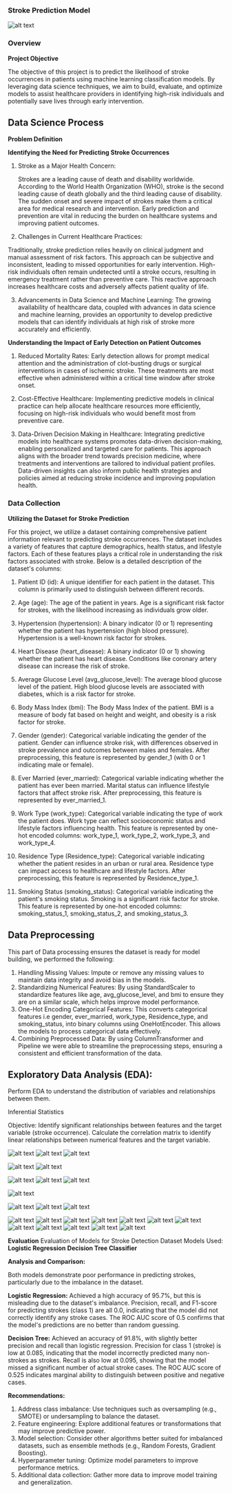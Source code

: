 ### **Stroke Prediction Model**
![alt text](Images/stroke_imagery.PNG)


### **Overview**

**Project Objective**

The objective of this project is to predict the likelihood of stroke occurrences in patients using machine learning classification models. By leveraging data science techniques, we aim to build, evaluate, and optimize models to assist healthcare providers in identifying high-risk individuals and potentially save lives through early intervention.

## **Data Science Process**

**Problem Definition**

**Identifying the Need for Predicting Stroke Occurrences**

1. Stroke as a Major Health Concern:

    Strokes are a leading cause of death and disability worldwide. According to the World Health Organization (WHO), stroke is the second leading cause of death globally and the third leading cause of disability.
    The sudden onset and severe impact of strokes make them a critical area for medical research and intervention. Early prediction and prevention are vital in reducing the burden on healthcare systems and improving patient outcomes.

2. Challenges in Current Healthcare Practices:

Traditionally, stroke prediction relies heavily on clinical judgment and manual assessment of risk factors. This approach can be subjective and inconsistent, leading to missed opportunities for early intervention.
High-risk individuals often remain undetected until a stroke occurs, resulting in emergency treatment rather than preventive care. This reactive approach increases healthcare costs and adversely affects patient quality of life.

3. Advancements in Data Science and Machine Learning:
The growing availability of healthcare data, coupled with advances in data science and machine learning, provides an opportunity to develop predictive models that can identify individuals at high risk of stroke more accurately and efficiently.


**Understanding the Impact of Early Detection on Patient Outcomes**

1. Reduced Mortality Rates:
Early detection allows for prompt medical attention and the administration of clot-busting drugs or surgical interventions in cases of ischemic stroke. These treatments are most effective when administered within a critical time window after stroke onset.
   
2. Cost-Effective Healthcare:
Implementing predictive models in clinical practice can help allocate healthcare resources more efficiently, focusing on high-risk individuals who would benefit most from preventive care.

3. Data-Driven Decision Making in Healthcare:
Integrating predictive models into healthcare systems promotes data-driven decision-making, enabling personalized and targeted care for patients. This approach aligns with the broader trend towards precision medicine, where treatments and interventions are tailored to individual patient profiles.
Data-driven insights can also inform public health strategies and policies aimed at reducing stroke incidence and improving population health.

### **Data Collection**

**Utilizing the Dataset for Stroke Prediction**

For this project, we utilize a dataset containing comprehensive patient information relevant to predicting stroke occurrences. The dataset includes a variety of features that capture demographics, health status, and lifestyle factors. Each of these features plays a critical role in understanding the risk factors associated with stroke. Below is a detailed description of the dataset's columns:
1. Patient ID (id):
A unique identifier for each patient in the dataset. This column is primarily used to distinguish between different records.

2. Age (age):
The age of the patient in years. Age is a significant risk factor for strokes, with the likelihood increasing as individuals grow older.

3. Hypertension (hypertension):
A binary indicator (0 or 1) representing whether the patient has hypertension (high blood pressure). Hypertension is a well-known risk factor for strokes.

4. Heart Disease (heart_disease):
A binary indicator (0 or 1) showing whether the patient has heart disease. Conditions like coronary artery disease can increase the risk of stroke.

5. Average Glucose Level (avg_glucose_level):
The average blood glucose level of the patient. High blood glucose levels are associated with diabetes, which is a risk factor for stroke.

6. Body Mass Index (bmi):
The Body Mass Index of the patient. BMI is a measure of body fat based on height and weight, and obesity is a risk factor for stroke.

7. Gender (gender):
Categorical variable indicating the gender of the patient. Gender can influence stroke risk, with differences observed in stroke prevalence and outcomes between males and females. After preprocessing, this feature is represented by gender_1 (with 0 or 1 indicating male or female).

8. Ever Married (ever_married):
Categorical variable indicating whether the patient has ever been married. Marital status can influence lifestyle factors that affect stroke risk. After preprocessing, this feature is represented by ever_married_1.

9. Work Type (work_type):
Categorical variable indicating the type of work the patient does. Work type can reflect socioeconomic status and lifestyle factors influencing health. This feature is represented by one-hot encoded columns: work_type_1, work_type_2, work_type_3, and work_type_4.

10. Residence Type (Residence_type):
Categorical variable indicating whether the patient resides in an urban or rural area. Residence type can impact access to healthcare and lifestyle factors. After preprocessing, this feature is represented by Residence_type_1.

11. Smoking Status (smoking_status):
Categorical variable indicating the patient's smoking status. Smoking is a significant risk factor for stroke. This feature is represented by one-hot encoded columns: smoking_status_1, smoking_status_2, and smoking_status_3.

## **Data Preprocessing**

This part of Data processing ensures the dataset is ready for model building, we performed the following:

1. Handling Missing Values: Impute or remove any missing values to maintain data integrity and avoid bias in the models.
2. Standardizing Numerical Features: By using StandardScaler to standardize features like age, avg_glucose_level, and bmi to ensure they are on a similar scale, which helps improve model performance.
3. One-Hot Encoding Categorical Features: This converts categorical features i.e gender, ever_married, work_type, Residence_type, and smoking_status, into binary columns using OneHotEncoder. This allows the models to process categorical data effectively.
4. Combining Preprocessed Data: By using ColumnTransformer and Pipeline we were able to streamline the preprocessing steps, ensuring a consistent and efficient transformation of the data.


## **Exploratory Data Analysis (EDA):**

Perform EDA to understand the distribution of variables and relationships between them.

Inferential Statistics

Objective: Identify significant relationships between features and the target variable (stroke occurrence). Calculate the correlation matrix to identify linear relationships between numerical features and the target variable.

![alt text](Images/histogram_of_age.PNG)
![alt text](Images/histogram_of_avg_glucose_level.PNG)
![alt text](Images/histogram_of_bmi.PNG)


![alt text](Images/correlation_heatmap_of_features.PNG)
![alt text](Images/correlation_matrix.PNG)


![alt text](Images/boxplot_of_avg_glucose_level_grouped_by_stroke.PNG)
![alt text](Images/boxplot_of_age_grouped_by_stroke.PNG)
![alt text](Images/boxplot_of_bmi_grouped_by_stroke.PNG)

![alt text](Images/pair_plot_of_numerical_features_by_stroke.PNG)

![alt text](Images/scatter_plot_of_age_vs_avg_glucose_level_by_stroke.PNG)
![alt text](Images/scatter_plot_of_age_vs_bmi_by_stroke.PNG)
![alt text](Images/scatter_plot_of_avg_glucose_level_vs_bmi_by_stroke.PNG)

![alt text](Images/bar_plot_of_ever_married_1.PNG)
![alt text](Images/bar_plot_of_gender_1.PNG)
![alt text](Images/bar_plot_of_heart_disease.PNG)
![alt text](Images/bar_plot_of_hypertension.PNG)
![alt text](Images/bar_plot_of_residence_type_1.PNG)
![alt text](Images/bar_plot_of_smoking_status_1.PNG)
![alt text](Images/bar_plot_of_smoking_status_2.PNG)
![alt text](Images/bar_plot_of_smoking_status_3.PNG)
![alt text](Images/bar_plot_of_work_type_1.PNG)
![alt text](Images/bar_plot_of_work_type_2.PNG)
![alt text](Images/bar_plot_of_work_type_3.PNG)
![alt text](Images/bar_plot_of_work_type_4.PNG)

**Evaluation**
Evaluation of Models for Stroke Detection Dataset
Models Used:
**Logistic Regression**
**Decision Tree Classifier**

**Analysis and Comparison:**

Both models demonstrate poor performance in predicting strokes, particularly due to the imbalance in the dataset.

**Logistic Regression:**
Achieved a high accuracy of 95.7%, but this is misleading due to the dataset's imbalance.
Precision, recall, and F1-score for predicting strokes (class 1) are all 0.0, indicating that the model did not correctly identify any stroke cases. The ROC AUC score of 0.5 confirms that the model's predictions are no better than random guessing.

**Decision Tree:**
Achieved an accuracy of 91.8%, with slightly better precision and recall than logistic regression.
Precision for class 1 (stroke) is low at 0.085, indicating that the model incorrectly predicted many non-strokes as strokes. Recall is also low at 0.095, showing that the model missed a significant number of actual stroke cases. The ROC AUC score of 0.525 indicates marginal ability to distinguish between positive and negative cases.

**Recommendations:**
1. Address class imbalance: Use techniques such as oversampling (e.g., SMOTE) or undersampling to balance the dataset.
2. Feature engineering: Explore additional features or transformations that may improve predictive power.
3. Model selection: Consider other algorithms better suited for imbalanced datasets, such as ensemble methods (e.g., Random Forests, Gradient Boosting).
4. Hyperparameter tuning: Optimize model parameters to improve performance metrics.
5. Additional data collection: Gather more data to improve model training and generalization.